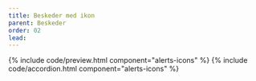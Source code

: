 ```yaml
---
title: Beskeder med ikon
parent: Beskeder
order: 02
lead: 
---
```

{% include code/preview.html component="alerts-icons" %}
{% include code/accordion.html component="alerts-icons" %}
